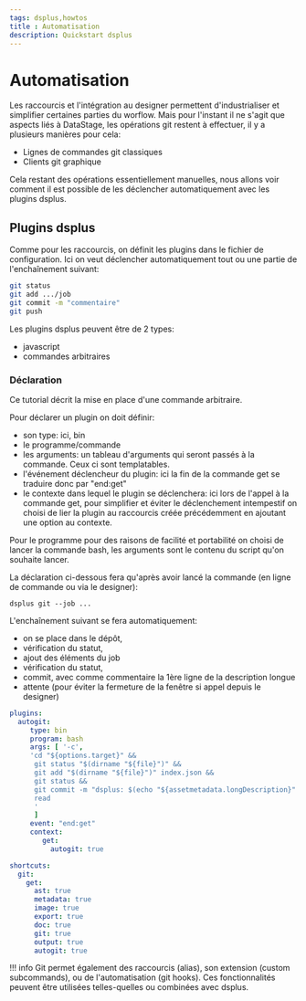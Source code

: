 ```yaml
---
tags: dsplus,howtos
title : Automatisation
description: Quickstart dsplus
---
```


# Automatisation



Les raccourcis et l'intégration au designer permettent d'industrialiser  et simplifier certaines parties du worflow. Mais pour l'instant il ne s'agit que aspects liés à DataStage, les opérations git restent à effectuer, il y a plusieurs manières pour cela:

* Lignes de commandes git classiques
* Clients git graphique

Cela restant des opérations essentiellement manuelles, nous allons voir comment il est possible de les déclencher automatiquement avec les plugins dsplus.



## Plugins dsplus

Comme pour les raccourcis, on définit les plugins dans le fichier de configuration.
Ici on veut déclencher automatiquement tout ou une partie de l'enchaînement suivant:

```bash
git status
git add .../job
git commit -m "commentaire"
git push
```

Les plugins dsplus peuvent être de 2 types:

* javascript
* commandes arbitraires

### Déclaration

Ce tutorial décrit la mise en place d'une commande arbitraire.

Pour déclarer un plugin on doit définir:

* son type: ici, bin
* le programme/commande
* les arguments: un tableau d'arguments qui seront passés à la commande. Ceux ci sont templatables.
* l'événement déclencheur du plugin: ici la fin de la commande get se traduire donc par "end:get"
* le contexte dans lequel le plugin se déclenchera: ici lors de l'appel à la commande get, pour simplifier et éviter le déclenchement intempestif on choisi de lier la plugin au raccourcis créée précédemment en ajoutant une option au contexte.

Pour le programme pour des raisons de facilité et portabilité on choisi de lancer la commande bash, les arguments sont le contenu du script qu'on souhaite lancer.

La déclaration ci-dessous fera qu'après avoir lancé la commande (en ligne de commande ou via le designer):
```
dsplus git --job ... 
```
L'enchaînement suivant se fera automatiquement:

* on se place dans le dépôt,
* vérification du statut,
* ajout des éléments du job
* vérification du statut,
* commit, avec comme commentaire la 1ère ligne de la description longue
* attente (pour éviter la fermeture de la fenêtre si appel depuis le designer)


``` yaml
plugins:
  autogit:
     type: bin
     program: bash 
     args: [ '-c', 
     'cd "${options.target}" && 
      git status "$(dirname "${file}")" && 
      git add "$(dirname "${file}")" index.json && 
      git status && 
      git commit -m "dsplus: $(echo "${assetmetadata.longDescription}" | head -1)" &&
      read
      ' 
      ]
     event: "end:get"
     context: 
        get:
          autogit: true

shortcuts:
  git:
    get:
      ast: true
      metadata: true
      image: true
      export: true
      doc: true
      git: true
      output: true
      autogit: true
```


!!! info
    Git permet également des raccourcis (alias), son extension (custom subcommands), ou de l'automatisation (git hooks).
    Ces fonctionnalités peuvent être utilisées telles-quelles ou combinées avec dsplus. 
